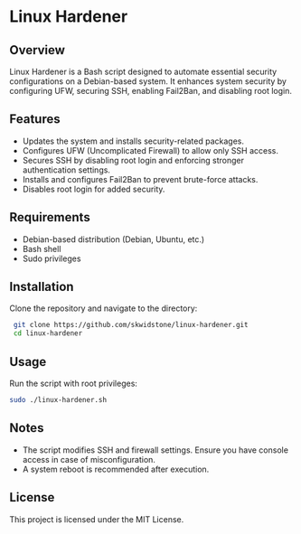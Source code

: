 # Linux Hardener

## Overview
Linux Hardener is a Bash script designed to automate essential security configurations on a Debian-based system. It enhances system security by configuring UFW, securing SSH, enabling Fail2Ban, and disabling root login.

## Features
- Updates the system and installs security-related packages.
- Configures UFW (Uncomplicated Firewall) to allow only SSH access.
- Secures SSH by disabling root login and enforcing stronger authentication settings.
- Installs and configures Fail2Ban to prevent brute-force attacks.
- Disables root login for added security.

## Requirements
- Debian-based distribution (Debian, Ubuntu, etc.)
- Bash shell
- Sudo privileges

## Installation
Clone the repository and navigate to the directory:
```bash
 git clone https://github.com/skwidstone/linux-hardener.git
 cd linux-hardener
```

## Usage
Run the script with root privileges:
```bash
sudo ./linux-hardener.sh
```

## Notes
- The script modifies SSH and firewall settings. Ensure you have console access in case of misconfiguration.
- A system reboot is recommended after execution.

## License
This project is licensed under the MIT License.

